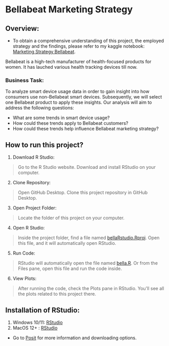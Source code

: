 # Bellabeat Marketing Strategy 

## Overview: 
* To obtain a comprehensive understanding of this project, the employed strategy and the findings, please refer to my kaggle notebook: [Marketing Strategy Bellabeat](https://www.kaggle.com/code/himanidh/bellabeat-s-marketing-strategy-an-extensive-report).
  
Bellabeat is a high-tech manufacturer of health-focused products for women. It has lauched various health tracking devices till now.  
### Business Task: 
To analyze smart device usage data in order to gain insight into how consumers use non-Bellabeat smart devices. Subsequently, we will select one Bellabeat product to apply these insights. Our analysis will aim to address the following questions:
* What are some trends in smart device usage?
* How could these trends apply to Bellabeat customers?
* How could these trends help influence Bellabeat marketing strategy?
## How to run this project?

1. Download R Studio:
>Go to the R Studio website.
>Download and install RStudio on your computer.

2. Clone Repository:
>Open GitHub Desktop.
>Clone this project repository in GitHub Desktop.

3. Open Project Folder:
>Locate the folder of this project on your computer.

4. Open R Studio:
>Inside the project folder, find a file named [bellaRstudio.Rproj](https://github.com/HimaniD27/MarketingStrategy_bellabeat/blob/main/bellaRstudio.Rproj).
>Open this file, and it will automatically open RStudio.

5. Run Code:
>RStudio will automatically open the file named [bella.R](https://github.com/HimaniD27/MarketingStrategy_bellabeat/blob/main/bella.R).
>Or from the Files pane, open this file and run the code inside.

6. View Plots:
>After running the code, check the Plots pane in RStudio.
>You'll see all the plots related to this project there.

## Installation of RStudio:
1. Windows 10/11: [RStudio](https://download1.rstudio.org/electron/windows/RStudio-2023.12.1-402.exe)
2. MacOS 12+ : [RStudio](https://download1.rstudio.org/electron/macos/RStudio-2023.12.1-402.dmg)
* Go to [Posit](https://posit.co/download/rstudio-desktop/) for more information and downloading options.
